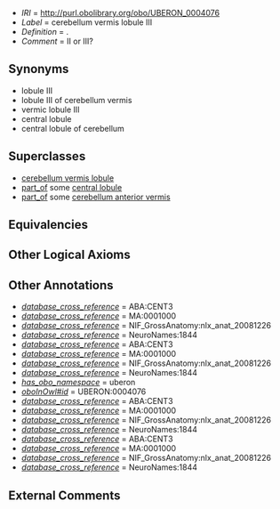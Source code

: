  * *IRI* = http://purl.obolibrary.org/obo/UBERON_0004076
 * *Label* = cerebellum vermis lobule III
 * *Definition* = .
 * *Comment* = II or III?

## Synonyms

 * lobule III
 * lobule III of cerebellum vermis
 * vermic lobule III
 * central lobule
 * central lobule of cerebellum

## Superclasses

 * [cerebellum vermis lobule](../../UBERON/70/UBERON_0004070.md)
 * [part_of](../../BFO/50/BFO_0000050.md) some [central lobule](../../UBERON/21/UBERON_0003021.md)
 * [part_of](../../BFO/50/BFO_0000050.md) some [cerebellum anterior vermis](../../UBERON/41/UBERON_0003941.md)

## Equivalencies


## Other Logical Axioms


## Other Annotations

 * *[database_cross_reference](../../ef/oboInOwl#hasDbXref.md)* = ABA:CENT3
 * *[database_cross_reference](../../ef/oboInOwl#hasDbXref.md)* = MA:0001000
 * *[database_cross_reference](../../ef/oboInOwl#hasDbXref.md)* = NIF_GrossAnatomy:nlx_anat_20081226
 * *[database_cross_reference](../../ef/oboInOwl#hasDbXref.md)* = NeuroNames:1844
 * *[database_cross_reference](../../ef/oboInOwl#hasDbXref.md)* = ABA:CENT3
 * *[database_cross_reference](../../ef/oboInOwl#hasDbXref.md)* = MA:0001000
 * *[database_cross_reference](../../ef/oboInOwl#hasDbXref.md)* = NIF_GrossAnatomy:nlx_anat_20081226
 * *[database_cross_reference](../../ef/oboInOwl#hasDbXref.md)* = NeuroNames:1844
 * *[has_obo_namespace](../../ce/oboInOwl#hasOBONamespace.md)* = uberon
 * *[oboInOwl#id](../../id/oboInOwl#id.md)* = UBERON:0004076
 * *[database_cross_reference](../../ef/oboInOwl#hasDbXref.md)* = ABA:CENT3
 * *[database_cross_reference](../../ef/oboInOwl#hasDbXref.md)* = MA:0001000
 * *[database_cross_reference](../../ef/oboInOwl#hasDbXref.md)* = NIF_GrossAnatomy:nlx_anat_20081226
 * *[database_cross_reference](../../ef/oboInOwl#hasDbXref.md)* = NeuroNames:1844
 * *[database_cross_reference](../../ef/oboInOwl#hasDbXref.md)* = ABA:CENT3
 * *[database_cross_reference](../../ef/oboInOwl#hasDbXref.md)* = MA:0001000
 * *[database_cross_reference](../../ef/oboInOwl#hasDbXref.md)* = NIF_GrossAnatomy:nlx_anat_20081226
 * *[database_cross_reference](../../ef/oboInOwl#hasDbXref.md)* = NeuroNames:1844

## External Comments

